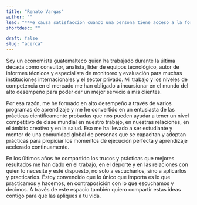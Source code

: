 ```yaml
---
title: "Renato Vargas"
author: ""
lead: "**Me causa satisfacción cuando una persona tiene acceso a la forma más innovadora de resolver un problema y no se ve obligada a utilizar una solución inferior. Lo contrario me indigna.**"
shortdesc: ""

draft: false
slug: "acerca"
---
```


Soy un economista guatemalteco quien ha trabajado durante la última década como consultor, analista, líder de equipos tecnológico, autor de informes técnicos y especialista de monitoreo y evaluación para muchas instituciones internacionales y el sector privado. Mi trabajo y los niveles de competencia en el mercado me han obligado a incursionar en el mundo del alto desempeño para poder dar un mejor servicio a mis clientes. 

Por esa razón, me he formado en alto desempeño a través de varios programas de aprendizaje y me he convertido en un entusiasta de las prácticas científicamente probadas que nos pueden ayudar a tener un nivel competitivo de clase mundial en nuestro trabajo, en nuestras relaciones, en el ámbito creativo y en la salud. Eso me ha llevado a ser estudiante y mentor de una comunidad global de personas que se capacitan y adoptan prácticas para propiciar los momentos de ejecución perfecta y aprendizaje acelerado continuamente. 

En los últimos años he compartido los trucos y prácticas que mejores resultados me han dado en el trabajo, en el deporte y en las relaciones con quien lo necesite y esté dispuesto, no solo a escucharlos, sino a aplicarlos y practicarlos. Estoy convencido que lo único que importa es lo que practicamos y hacemos, en contraposición con lo que escuchamos y decimos. A través de este espacio también quiero compartir estas ideas contigo para que las apliques a tu vida.

